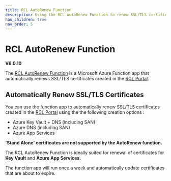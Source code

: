 ```yaml
---
title: RCL AutoRenew Function
description: Using the RCL AutoRenew Function to renew SSL/TLS certificates created in the RCL portal
has_children: true
nav_order: 5
---
```


# RCL AutoRenew Function
**V6.0.10**

The [RCL AutoRenew Function](../autorenew/autorenew.md) is a Microsoft Azure Function app that automatically renews SSL/TLS certificates created in the [RCL Portal](../portal/portal.md).

## Automatically Renew SSL/TLS Certificates

You can use the function app to automatically renew SSL/TLS certificates created in the [RCL Portal](../autorenew/autorenew.md) using the the following creation options :

- Azure Key Vault + DNS (including SAN)
- Azure DNS (including SAN)
- Azure App Services 

**'Stand Alone' certificates are not supported by the AutoRenew function.**

The RCL AutoRenew Function is ideally suited for renewal of certificates for **Key Vault** and **Azure App Services**. 

The function app will run once a week and automatically update certificates that are about to expire.